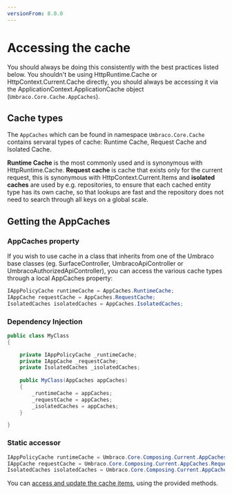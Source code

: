 ```yaml
---
versionFrom: 8.0.0
---
```


# Accessing the cache

You should always be doing this consistently with the best practices listed below. You shouldn't be using HttpRuntime.Cache or HttpContext.Current.Cache directly, you should always be accessing it via the ApplicationContext.ApplicationCache object (`Umbraco.Core.Cache.AppCaches`).

## Cache types

The `AppCaches` which can be found in namespace `Umbraco.Core.Cache` contains servaral types of cache: Runtime Cache, Request Cache and Isolated Cache.

**Runtime Cache** is the most commonly used and is synonymous with HttpRuntime.Cache.
**Request cache** is cache that exists only for the current request, this is synonymous with HttpContext.Current.Items and **isolated caches** are used by e.g. repositories, to ensure that each cached entity type has its own cache, so that lookups are fast and the repository does not need to search through all keys on a global scale.


## Getting the AppCaches

### AppCaches property
If you wish to use cache in a class that inherits from one of the Umbraco base classes (eg. SurfaceController, UmbracoApiController or UmbracoAuthorizedApiController), you can access the various cache types through a local AppCaches property:

```csharp
IAppPolicyCache runtimeCache = AppCaches.RuntimeCache;
IAppCache requestCache = AppCaches.RequestCache;
IsolatedCaches isolatedCaches = AppCaches.IsolatedCaches;
```

### Dependency Injection

```csharp
public class MyClass
{

    private IAppPolicyCache _runtimeCache;
    private IAppCache _requestCache;
    private IsolatedCaches _isolatedCaches;
	
    public MyClass(AppCaches appCaches)
    {
        _runtimeCache = appCaches;
        _requestCache = appCaches;
        _isolatedCaches = appCaches;
    }

}
```

### Static accessor


```csharp
IAppPolicyCache runtimeCache = Umbraco.Core.Composing.Current.AppCaches.RuntimeCache;
IAppCache requestCache = Umbraco.Core.Composing.Current.AppCaches.RequestCache;
IsolatedCaches isolatedCaches = Umbraco.Core.Composing.Current.AppCaches.IsolatedCaches;
```

You can [access and update the cache items](updating-cache.md), using the provided methods.
